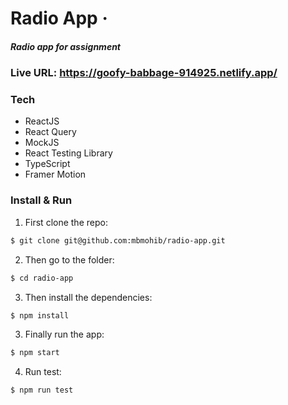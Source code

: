# Radio App &middot;

##### Radio app for assignment

### Live URL: https://goofy-babbage-914925.netlify.app/

### Tech

- ReactJS
- React Query
- MockJS
- React Testing Library
- TypeScript
- Framer Motion

### Install & Run

1.  First clone the repo:

```bash
$ git clone git@github.com:mbmohib/radio-app.git
```

2.  Then go to the folder:

```bash
$ cd radio-app
```

3.  Then install the dependencies:

```bash
$ npm install
```

3.  Finally run the app:

```bash
$ npm start
```

4.  Run test:

```bash
$ npm run test
```
